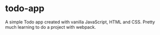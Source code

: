 # todo-app
A simple Todo app created with vanilla JavaScript, HTML and CSS. Pretty much learning to do a project with webpack.
